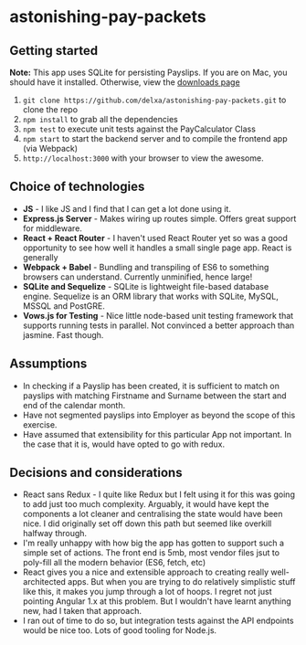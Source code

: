 # astonishing-pay-packets

## Getting started

**Note:** This app uses SQLite for persisting Payslips. If you are on Mac, you should have it installed. Otherwise, view the [downloads page](https://www.sqlite.org/download.html)

1. `git clone https://github.com/delxa/astonishing-pay-packets.git` to clone the repo
2. `npm install` to grab all the dependencies
3. `npm test` to execute unit tests against the PayCalculator Class
4. `npm start` to start the backend server and to compile the frontend app (via Webpack)
5. `http://localhost:3000` with your browser to view the awesome.


## Choice of technologies

- **JS** - I like JS and I find that I can get a lot done using it.
- **Express.js Server** - Makes wiring up routes simple. Offers great support for middleware.
- **React + React Router** - I haven't used React Router yet so was a good opportunity to see how well it handles a small single page app. React is generally 
- **Webpack + Babel** - Bundling and transpiling of ES6 to something browsers can understand. Currently unminified, hence large!
- **SQLite and Sequelize** - SQLite is lightweight file-based database engine. Sequelize is an ORM library that works with SQLite, MySQL, MSSQL and PostGRE.
- **Vows.js for Testing** - Nice little node-based unit testing framework that supports running tests in parallel. Not convinced a better approach than jasmine. Fast though.

## Assumptions

- In checking if a Payslip has been created, it is sufficient to match on payslips with matching Firstname and Surname between the start and end of the calendar month.
- Have not segmented payslips into Employer as beyond the scope of this exercise.
- Have assumed that extensibility for this particular App not important. In the case that it is, would have opted to go with redux.


## Decisions and considerations

- React sans Redux - I quite like Redux but I felt using it for this was going to add just too much complexity.  Arguably, it would have kept the components a lot cleaner and centralising the state would have been nice. I did originally set off down this path but seemed like overkill halfway through.
- I'm really unhappy with how big the app has gotten to support such a simple set of actions. The front end is 5mb, most vendor files jsut to poly-fill all the modern behavior (ES6, fetch, etc)
- React gives you a nice and extensible approach to creating really well-architected apps. But when you are trying to do relatively simplistic stuff like this, it makes you jump through a lot of hoops. I regret not just pointing Angular 1.x at this problem. But I wouldn't have learnt anything new, had I taken that approach.
- I ran out of time to do so, but integration tests against the API endpoints would be nice too. Lots of good tooling for Node.js.
